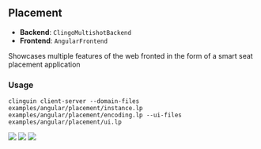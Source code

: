 ## Placement

- **Backend**:   `ClingoMultishotBackend`
- **Frontend**:   `AngularFrontend`

Showcases multiple features of the web fronted in the form of a smart seat placement application


### Usage

```
clinguin client-server --domain-files examples/angular/placement/instance.lp examples/angular/placement/encoding.lp --ui-files examples/angular/placement/ui.lp
```

![](out1.png)
![](out2.png)
![](out3.png)

